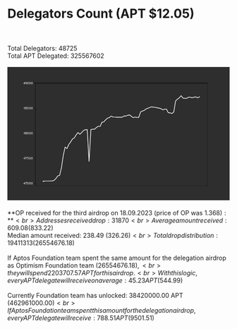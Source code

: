 # Delegators Count (APT $12.05)<br><br>
Total Delegators: 48725<br>
Total APT Delegated: 325567602<br><br>
![Delegators Plot](delegators_plot.png)<br><br>
**OP received for the third airdrop on 18.09.2023 (price of OP was $1.368):**<br>
Addresses received drop: 31870<br>
Average amount received: 609.08 ($833.22)<br>
Median amount received: 238.49 ($326.26)<br>
Total drop distribution: 19411313 ($26554676.18)<br><br>
If Aptos Foundation team spent the same amount for the delegation airdrop as Optimism Foundation team ($26554676.18),<br>
they will spend 2203707.57 APT for this airdrop.<br>
With this logic, every APT delegate will receive on average: 45.23 APT ($544.99)<br><br>
Currently Foundation team has unlocked: 38420000.00 APT ($462961000.00)<br>
If Aptos Foundation team spent this amount for the delegation airdrop, every APT delegate will receive : 788.51 APT ($9501.51)<br>

